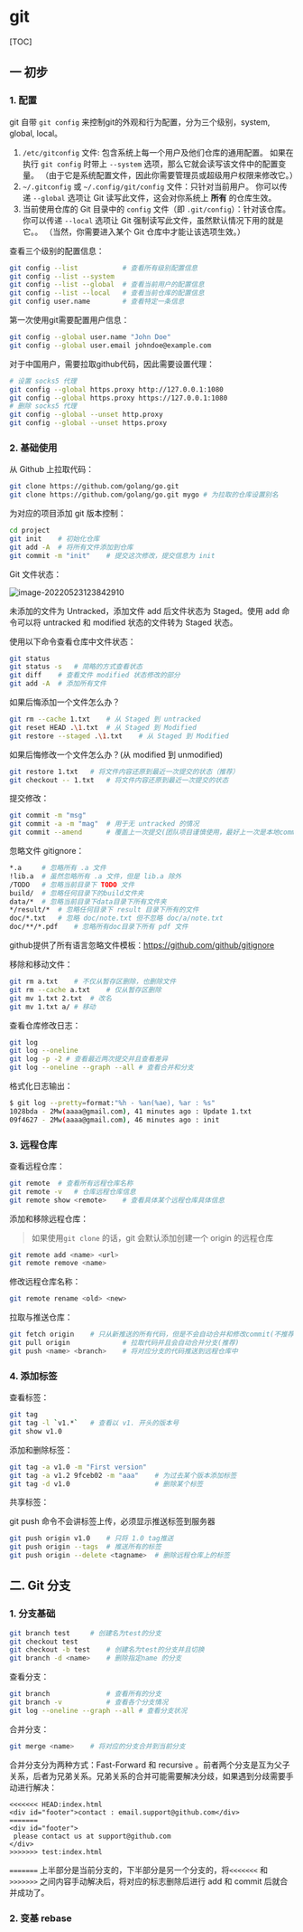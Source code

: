 # git

[TOC]

## 一 初步

### 1. 配置

git 自带 `git config` 来控制git的外观和行为配置，分为三个级别，system, global, local。

1. `/etc/gitconfig` 文件: 包含系统上每一个用户及他们仓库的通用配置。 如果在执行 `git config` 时带上 `--system` 选项，那么它就会读写该文件中的配置变量。 （由于它是系统配置文件，因此你需要管理员或超级用户权限来修改它。）
2. `~/.gitconfig` 或 `~/.config/git/config` 文件：只针对当前用户。 你可以传递 `--global` 选项让 Git 读写此文件，这会对你系统上 **所有** 的仓库生效。
3. 当前使用仓库的 Git 目录中的 `config` 文件（即 `.git/config`）：针对该仓库。 你可以传递 `--local` 选项让 Git 强制读写此文件，虽然默认情况下用的就是它。。 （当然，你需要进入某个 Git 仓库中才能让该选项生效。）

查看三个级别的配置信息：

```sh
git config --list			# 查看所有级别配置信息
git config --list --system
git config --list --global	# 查看当前用户的配置信息
git config --list --local	# 查看当前仓库的配置信息
git config user.name		# 查看特定一条信息
```

第一次使用git需要配置用户信息：

```sh
git config --global user.name "John Doe"
git config --global user.email johndoe@example.com
```

对于中国用户，需要拉取github代码，因此需要设置代理：

```sh
# 设置 socks5 代理
git config --global https.proxy http://127.0.0.1:1080
git config --global https.proxy https://127.0.0.1:1080
# 删除 socks5 代理
git config --global --unset http.proxy
git config --global --unset https.proxy
```

### 2. 基础使用

从 Github 上拉取代码：

```sh
git clone https://github.com/golang/go.git
git clone https://github.com/golang/go.git mygo # 为拉取的仓库设置别名
```

为对应的项目添加 git 版本控制：

```sh
cd project
git init	# 初始化仓库
git add -A	# 将所有文件添加到仓库
git commit -m "init"	# 提交这次修改，提交信息为 init
```

Git 文件状态：

![image-20220523123842910](git_notes.assets/image-20220523123842910.png)

未添加的文件为 Untracked，添加文件 add 后文件状态为 Staged。使用 add 命令可以将 untracked 和 modified 状态的文件转为 Staged 状态。

使用以下命令查看仓库中文件状态：

```sh
git status
git status -s 	# 简略的方式查看状态
git diff	# 查看文件 modified 状态修改的部分
git add -A 	# 添加所有文件
```

如果后悔添加一个文件怎么办？

```sh
git rm --cache 1.txt	# 从 Staged 到 untracked
git reset HEAD .\1.txt	# 从 Staged 到 Modified
git restore --staged .\1.txt	# 从 Staged 到 Modified
```

如果后悔修改一个文件怎么办？(从 modified 到 unmodified)

```sh
git restore 1.txt	# 将文件内容还原到最近一次提交的状态（推荐）
git checkout -- 1.txt	# 将文件内容还原到最近一次提交的状态
```

提交修改：

```sh
git commit -m "msg"
git commit -a -m "mag"	# 用于无 untracked 的情况
git commit --amend		# 覆盖上一次提交(团队项目谨慎使用，最好上一次是本地commit时使用)
```

忽略文件 gitignore：

```sh
*.a		# 忽略所有 .a 文件
!lib.a	# 虽然忽略所有 .a 文件，但是 lib.a 除外
/TODO	# 忽略当前目录下 TODO 文件
build/	# 忽略任何目录下的build文件夹
data/*	# 忽略当前目录下data目录下所有文件夹
*/result/*	# 忽略任何目录下 result 目录下所有的文件
doc/*.txt	# 忽略 doc/note.txt 但不忽略 doc/a/note.txt
doc/**/*.pdf	# 忽略所有doc目录下所有 pdf 文件
```

github提供了所有语言忽略文件模板：https://github.com/github/gitignore

移除和移动文件：

```sh
git rm a.txt	# 不仅从暂存区删除，也删除文件
git rm --cache a.txt	# 仅从暂存区删除
git mv 1.txt 2.txt	# 改名
git mv 1.txt a/	# 移动
```

查看仓库修改日志：

```sh
git log
git log --oneline
git log -p -2 # 查看最近两次提交并且查看差异
git log --oneline --graph --all	# 查看合并和分支
```

格式化日志输出：

```sh
$ git log --pretty=format:"%h - %an(%ae), %ar : %s"
1028bda - 2Mw(aaaa@gmail.com), 41 minutes ago : Update 1.txt
09f4627 - 2Mw(aaaa@gmail.com), 46 minutes ago : init
```

### 3. 远程仓库

查看远程仓库：

```sh
git remote	# 查看所有远程仓库名称
git remote -v 	# 仓库远程仓库信息
git remote show <remote>	# 查看具体某个远程仓库具体信息
```

添加和移除远程仓库：

> 如果使用`git clone` 的话，git 会默认添加创建一个 origin 的远程仓库

```sh
git remote add <name> <url>
git remote remove <name>
```

修改远程仓库名称：

```sh
git remote rename <old> <new>
```

拉取与推送仓库：

```sh
git fetch origin	# 只从新推送的所有代码，但是不会自动合并和修改commit(不推荐)
git pull origin				# 拉取代码并且会自动合并分支(推荐)
git push <name> <branch>	# 将对应分支的代码推送到远程仓库中 
```

### 4. 添加标签

查看标签：

```sh
git tag
git tag -l `v1.*`	# 查看以 v1. 开头的版本号
git show v1.0
```

添加和删除标签：

```sh
git tag -a v1.0 -m "First version"
git tag -a v1.2 9fceb02 -m "aaa"	# 为过去某个版本添加标签
git tag -d v1.0						# 删除某个标签
```

共享标签：

git push 命令不会讲标签上传，必须显示推送标签到服务器

```sh
git push origin v1.0 	# 只将 1.0 tag推送
git push origin --tags	# 推送所有的标签
git push origin --delete <tagname>	# 删除远程仓库上的标签
```

## 二. Git 分支

### 1. 分支基础

```sh
git branch test		# 创建名为test的分支
git checkout test
git checkout -b test	# 创建名为test的分支并且切换
git branch -d <name>	# 删除指定name 的分支
```

查看分支：

```sh
git branch				# 查看所有的分支
git branch -v			# 查看各个分支情况
git log --oneline --graph --all # 查看分支状况
```



合并分支：

```sh
git merge <name>	# 将对应的分支合并到当前分支
```

合并分支分为两种方式：Fast-Forward 和 recursive 。前者两个分支是互为父子关系，后者为兄弟关系。兄弟关系的合并可能需要解决分歧，如果遇到分歧需要手动进行解决：

```
<<<<<<< HEAD:index.html
<div id="footer">contact : email.support@github.com</div>
=======
<div id="footer">
 please contact us at support@github.com
</div>
>>>>>>> test:index.html
```

`=======` 上半部分是当前分支的，下半部分是另一个分支的，将`<<<<<<<` 和 `>>>>>>>` 之间内容手动解决后，将对应的标志删除后进行 add 和 commit 后就合并成功了。

### 2. 变基 rebase